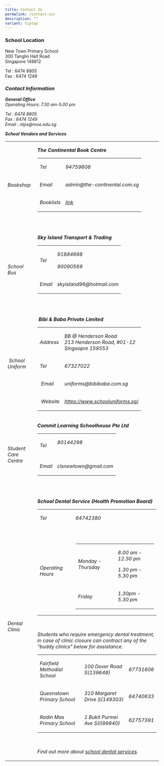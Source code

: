 ```yaml
---
title: Contact Us
permalink: /contact-us/
description: ""
variant: tiptap
---
```

<h3>School Location</h3>
<p></p>
<p>New Town Primary School
<br>300 Tanglin Halt Road
<br>Singapore 148812
<br>
</p>
<p>Tel : 6474 8805
<br>Fax : 6474 1249</p>
<p></p>
<h3><em>Contact Information</em></h3>
<p><strong><em>General Office</em></strong><em><br>Operating Hours: 7.30 am-5.00 pm<br></em>
</p>
<p><em>Tel : 6474 8805<br>Fax : 6474 1249<br>Email : ntps@moe.edu.sg<br></em>
</p>
<p><strong><em>School Vendors and Services</em></strong>
</p>
<table style="minWidth: 50px">
<colgroup>
<col>
<col>
</colgroup>
<tbody>
<tr>
<td rowspan="1" colspan="1">
<p><em>Bookshop</em>
</p>
</td>
<td rowspan="1" colspan="1">
<p><strong><em>The Continental Book Centre</em></strong>
</p>
<table style="minWidth: 50px">
<colgroup>
<col>
<col>
</colgroup>
<tbody>
<tr>
<td rowspan="1" colspan="1">
<p><em>Tel</em>
</p>
</td>
<td rowspan="1" colspan="1">
<p><em>94759606</em>
</p>
</td>
</tr>
<tr>
<td rowspan="1" colspan="1">
<p><em>Email</em>
</p>
</td>
<td rowspan="1" colspan="1">
<p><em>admin@the-continental.com.sg</em>
</p>
</td>
</tr>
<tr>
<td rowspan="1" colspan="1">
<p><em>Booklists</em>
</p>
</td>
<td rowspan="1" colspan="1">
<p><em><a href="https://drive.google.com/drive/folders/1BLIe4MZeEKNukGxRO1nftaoi-tSZtnQH?usp=drive_link" rel="noopener noreferrer nofollow" target="_blank">link</a></em>
</p>
</td>
</tr>
</tbody>
</table>
<p><em>&nbsp;</em>
</p>
</td>
</tr>
<tr>
<td rowspan="1" colspan="1">
<p><em>School Bus</em>
</p>
</td>
<td rowspan="1" colspan="1">
<p><strong><em>Sky Island Transport &amp; Trading</em></strong>
</p>
<table style="minWidth: 50px">
<colgroup>
<col>
<col>
</colgroup>
<tbody>
<tr>
<td rowspan="1" colspan="1">
<p><em>Tel</em>
</p>
</td>
<td rowspan="1" colspan="1">
<p><em>91884698<br><br>90090569</em>
</p>
</td>
</tr>
<tr>
<td rowspan="1" colspan="1">
<p><em>Email</em>
</p>
</td>
<td rowspan="1" colspan="1">
<p><em>skyisland96@hotmail.com</em>
</p>
</td>
</tr>
</tbody>
</table>
<p><em>&nbsp;&nbsp;</em>
</p>
</td>
</tr>
<tr>
<td rowspan="1" colspan="1">
<p><em>&nbsp;School Uniform</em>
</p>
</td>
<td rowspan="1" colspan="1">
<p><em>&nbsp;</em><strong><em>Bibi &amp; Baba Private Limited</em></strong>
</p>
<table style="minWidth: 50px">
<colgroup>
<col>
<col>
</colgroup>
<tbody>
<tr>
<td rowspan="1" colspan="1">
<p><em>Address</em>
</p>
</td>
<td rowspan="1" colspan="1">
<p><em>BB @ Henderson Road<br>213 Henderson Road, #01-12<br>Singaopre 159553</em>
</p>
</td>
</tr>
<tr>
<td rowspan="1" colspan="1">
<p><em>Tel</em>
</p>
</td>
<td rowspan="1" colspan="1">
<p><em>67327022</em>
</p>
</td>
</tr>
<tr>
<td rowspan="1" colspan="1">
<p><em>&nbsp;Email</em>
</p>
</td>
<td rowspan="1" colspan="1">
<p><em>uniforms@bibibaba.com.sg</em>
</p>
</td>
</tr>
<tr>
<td rowspan="1" colspan="1">
<p><em>&nbsp;Website</em>
</p>
</td>
<td rowspan="1" colspan="1">
<p><em><a href="https://www.schooluniforms.sg/" rel="noopener noreferrer nofollow" target="_blank">https://www.schooluniforms.sg/</a></em>
</p>
</td>
</tr>
</tbody>
</table>
<p></p>
</td>
</tr>
<tr>
<td rowspan="1" colspan="1">
<p><em>Student Care Centre</em>
</p>
</td>
<td rowspan="1" colspan="1">
<p><strong><em>Commit Learning Schoolhouse Pte Ltd</em></strong>
</p>
<table style="minWidth: 50px">
<colgroup>
<col>
<col>
</colgroup>
<tbody>
<tr>
<td rowspan="1" colspan="1">
<p><em>Tel</em>
</p>
</td>
<td rowspan="1" colspan="1">
<p><em>80144298<br><br></em>
</p>
</td>
</tr>
<tr>
<td rowspan="1" colspan="1">
<p><em>Email</em>
</p>
</td>
<td rowspan="1" colspan="1">
<p><em>clsnewtown@gmail.com</em>
</p>
</td>
</tr>
</tbody>
</table>
<p><em>&nbsp;</em>
</p>
</td>
</tr>
<tr>
<td rowspan="1" colspan="1">
<p><em>Dental Clinic</em>
</p>
</td>
<td rowspan="1" colspan="1">
<p><strong><em>School Dental Service (Health Promotion Board)</em></strong>
</p>
<table style="minWidth: 50px">
<colgroup>
<col>
<col>
</colgroup>
<tbody>
<tr>
<td rowspan="1" colspan="1">
<p><em>Tel</em>
</p>
</td>
<td rowspan="1" colspan="1">
<p><em>64742380</em>
</p>
</td>
</tr>
<tr>
<td rowspan="1" colspan="1">
<p><em>Operating Hours</em>
</p>
</td>
<td rowspan="1" colspan="1">
<p><em>&nbsp;</em>
</p>
<table style="minWidth: 50px">
<colgroup>
<col>
<col>
</colgroup>
<tbody>
<tr>
<td rowspan="1" colspan="1">
<p><em>Monday - Thursday</em>
</p>
</td>
<td rowspan="1" colspan="1">
<p><em>8.00 am - 12.30 pm</em>
</p>
<p><em>1.30 pm - 5.30 pm</em>
</p>
</td>
</tr>
<tr>
<td rowspan="1" colspan="1">
<p><em>Friday</em>
</p>
</td>
<td rowspan="1" colspan="1">
<p><em>1.30pm - 5.30 pm</em>
</p>
</td>
</tr>
</tbody>
</table>
<p></p>
</td>
</tr>
</tbody>
</table>
<p><em>&nbsp;</em>
</p>
<p><em>Students who require emergency dental treatment, in case of clinic closure can contract any of the "buddy clinics" below for assistance.</em>
</p>
<table style="minWidth: 75px">
<colgroup>
<col>
<col>
<col>
</colgroup>
<tbody>
<tr>
<td rowspan="1" colspan="1">
<p><em>Fairfield Methodist School</em>
</p>
</td>
<td rowspan="1" colspan="1">
<p><em>100 Dover Road S(139648)</em>
</p>
</td>
<td rowspan="1" colspan="1">
<p><em>67731606</em>
</p>
</td>
</tr>
<tr>
<td rowspan="1" colspan="1">
<p><em>Queenstown Primary School</em>
</p>
</td>
<td rowspan="1" colspan="1">
<p><em>310 Margaret Drive S(149303)</em>
</p>
</td>
<td rowspan="1" colspan="1">
<p><em>64740633</em>
</p>
</td>
</tr>
<tr>
<td rowspan="1" colspan="1">
<p><em>Radin Mas Primary School</em>
</p>
</td>
<td rowspan="1" colspan="1">
<p><em>1 Bukit Purmei Ave S(099840)</em>
</p>
</td>
<td rowspan="1" colspan="1">
<p><em>62757391</em>
</p>
</td>
</tr>
</tbody>
</table>
<p><em>&nbsp;</em>
</p>
<p><em>Find out more about <a href="https://www.healthhub.sg/programmes/15/school_dental_programme" rel="noopener noreferrer nofollow" target="_blank">school dental services</a>.</em>
</p>
</td>
</tr>
</tbody>
</table>
<p></p>